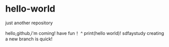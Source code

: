 # hello-world
just another repository

hello,github,i'm coming!
have fun！ ^
print(hello world)!
sdfaystudy
creating a new branch is quick!
